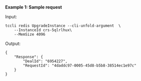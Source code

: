 **Example 1: Sample request**



Input: 

```
tccli redis UpgradeInstance --cli-unfold-argument  \
    --InstanceId crs-5qlrlhux\
    --MemSize 4096
```

Output: 
```
{
    "Response": {
        "DealId": "6954227",
        "RequestId": "4daddc97-0005-45d8-b5b8-38514ec1e97c"
    }
}
```

